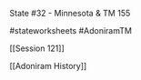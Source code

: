 State #32 - Minnesota & TM 155

#stateworksheets #AdoniramTM 

[[Session 121]]

[[Adoniram History]]

